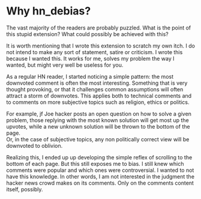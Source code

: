 # Why hn_debias?

The vast majority of the readers are probably puzzled.
What is the point of this stupid extension? What could possibly be achieved with this?

It is worth mentioning that I wrote this extension to scratch my own itch.
I do not intend to make any sort of statement, satire or criticism. I wrote this because I wanted this.
It works for me, solves my problem the way I wanted, but might very well be useless for you.

As a regular HN reader, I started noticing a simple pattern: the most downvoted comment is often the most interesting.
Something that is very thought provoking, or that it challenges common assumptions will often attract a storm of downvotes.
This applies both to technical comments and to comments on more subjective topics such as religion, ethics or politics.

For example, jf Joe hacker posts an open question on how to solve a given problem,
those replying with the most known solution will get most up the upvotes,
while a new unknown solution will be thrown to the bottom of the page.\
Or, in the case of subjective topics, any non politically correct view will be downvoted to oblivion.

Realizing this, I ended up up developing the simple reflex of scrolling to the bottom of each page.
But this still exposes me to bias. I still knew which comments were popular and which ones were controversial.
I wanted to not have this knowledge. In other words, I am not interested in the judgment the hacker news crowd
makes on its comments. Only on the comments content itself, possibly.